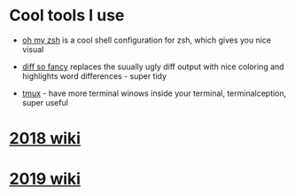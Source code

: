 # Cool tools I use
* [oh my zsh](https://github.com/robbyrussell/oh-my-zsh) is a cool shell configuration for zsh, which gives you nice visual 


* [diff so fancy](https://github.com/so-fancy/diff-so-fancy) replaces the suually ugly diff output with nice coloring and highlights word differences - super tidy
* [tmux](https://www.google.pl/search?q=install+tmux) - have more terminal winows inside your terminal, terminalception, super useful

# [2018 wiki](https://github.com/maciejjankowski/2018/wiki)
# [2019 wiki](https://github.com/maciejjankowski/2019/wiki)
